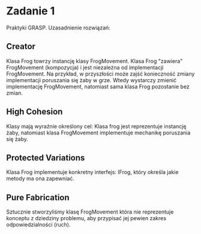 # Zadanie 1

Praktyki GRASP.
Uzasadnienie rozwiązań:

## Creator

Klasa Frog towrzy instancję klasy FrogMovement. Klasa Frog "zawiera" FrogMovement (kompozycja) 
i jest niezależna od implementacji FrogMovement. Na przykład, w przyszłości może zajść konieczność zmiany implementacji poruszania się żaby w grze. Wtedy wystarczy zmienić implementację FrogMovement, natomiast sama klasa Frog pozostanie bez zmian. 

## High Cohesion

Klasy mają wyraźnie określony cel: Klasa frog jest reprezentuje instancję żaby, natomiast klasa FrogMovement implementuje 
mechanikę poruszania się żaby.

## Protected Variations

Klasa Frog implementuje konkretny interfejs: IFrog, który określa jakie metody ma ona zapewniać.

## Pure Fabrication

Sztucznie stworzyliśmy klasę FrogMovement która nie reprezentuje konceptu z dziedziny problemu, aby przypisać jej pewien zakres odpowiedzialności (ruch).